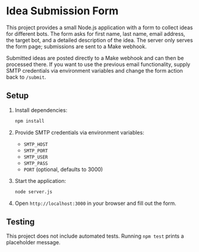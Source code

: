# Idea Submission Form

This project provides a small Node.js application with a form to collect ideas for different bots. The form asks for first name, last name, email address, the target bot, and a detailed description of the idea. The server only serves the form page; submissions are sent to a Make webhook.

Submitted ideas are posted directly to a Make webhook and can then be processed there.
If you want to use the previous email functionality, supply SMTP credentials via
environment variables and change the form action back to `/submit`.

## Setup

1. Install dependencies:
   ```bash
   npm install
   ```

2. Provide SMTP credentials via environment variables:
   - `SMTP_HOST`
   - `SMTP_PORT`
   - `SMTP_USER`
   - `SMTP_PASS`
   - `PORT` (optional, defaults to 3000)

3. Start the application:
   ```bash
   node server.js
   ```

4. Open `http://localhost:3000` in your browser and fill out the form.

## Testing

This project does not include automated tests. Running `npm test` prints a placeholder message.
